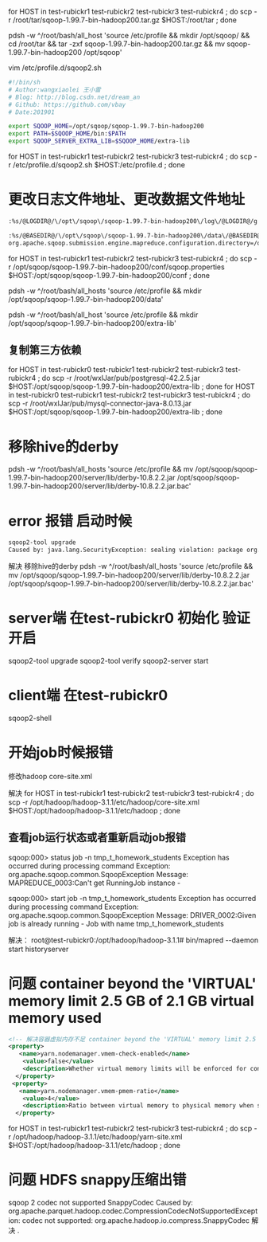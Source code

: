 for HOST in test-rubickr1 test-rubickr2 test-rubickr3 test-rubickr4 ; do scp -r  /root/tar/sqoop-1.99.7-bin-hadoop200.tar.gz  $HOST:/root/tar  ; done

pdsh -w ^/root/bash/all_host 'source /etc/profile && mkdir /opt/sqoop/ && cd /root/tar && tar -zxf sqoop-1.99.7-bin-hadoop200.tar.gz && mv  sqoop-1.99.7-bin-hadoop200 /opt/sqoop'

vim /etc/profile.d/sqoop2.sh
```sh
#!/bin/sh
# Author:wangxiaolei 王小雷
# Blog: http://blog.csdn.net/dream_an
# Github: https://github.com/vbay
# Date:201901

export SQOOP_HOME=/opt/sqoop/sqoop-1.99.7-bin-hadoop200
export PATH=$SQOOP_HOME/bin:$PATH
export SQOOP_SERVER_EXTRA_LIB=$SQOOP_HOME/extra-lib
```
for HOST in test-rubickr1 test-rubickr2 test-rubickr3 test-rubickr4 ; do scp -r  /etc/profile.d/sqoop2.sh  $HOST:/etc/profile.d   ; done

# 更改日志文件地址、更改数据文件地址
```sh
:%s/@LOGDIR@/\/opt\/sqoop\/sqoop-1.99.7-bin-hadoop200\/log\/@LOGDIR@/g

:%s/@BASEDIR@/\/opt\/sqoop\/sqoop-1.99.7-bin-hadoop200\/data\/@BASEDIR@/g
org.apache.sqoop.submission.engine.mapreduce.configuration.directory=/opt/hadoop/hadoop-3.1.1/etc/hadoop
```

for HOST in test-rubickr1 test-rubickr2 test-rubickr3 test-rubickr4 ; do scp -r  /opt/sqoop/sqoop-1.99.7-bin-hadoop200/conf/sqoop.properties  $HOST:/opt/sqoop/sqoop-1.99.7-bin-hadoop200/conf   ; done

pdsh -w ^/root/bash/all_hosts 'source /etc/profile && mkdir /opt/sqoop/sqoop-1.99.7-bin-hadoop200/data'


pdsh -w ^/root/bash/all_host 'source /etc/profile && mkdir /opt/sqoop/sqoop-1.99.7-bin-hadoop200/extra-lib'

## 复制第三方依赖
for HOST in test-rubickr0 test-rubickr1 test-rubickr2 test-rubickr3 test-rubickr4 ; do scp -r  /root/wxlJar/pub/postgresql-42.2.5.jar  $HOST:/opt/sqoop/sqoop-1.99.7-bin-hadoop200/extra-lib  ; done
for HOST in test-rubickr0 test-rubickr1 test-rubickr2 test-rubickr3 test-rubickr4 ; do scp -r  /root/wxlJar/pub/mysql-connector-java-8.0.13.jar  $HOST:/opt/sqoop/sqoop-1.99.7-bin-hadoop200/extra-lib  ; done

<!-- pdsh -w ^/root/bash/all_hosts 'source /etc/profile && mv  /root/derby-10.14.1.0.jar.bac  /opt/hive/apache-hive-3.1.1-bin/lib/derby-10.14.1.0.jar ' -->

 # 移除hive的derby
pdsh -w ^/root/bash/all_hosts 'source /etc/profile && mv /opt/sqoop/sqoop-1.99.7-bin-hadoop200/server/lib/derby-10.8.2.2.jar   /opt/sqoop/sqoop-1.99.7-bin-hadoop200/server/lib/derby-10.8.2.2.jar.bac'


# error 报错 启动时候
```sh
sqoop2-tool upgrade
Caused by: java.lang.SecurityException: sealing violation: package org.apache.derby.impl.jdbc.authentication is sealed
```

 解决 移除hive的derby
pdsh -w ^/root/bash/all_hosts 'source /etc/profile && mv /opt/sqoop/sqoop-1.99.7-bin-hadoop200/server/lib/derby-10.8.2.2.jar   /opt/sqoop/sqoop-1.99.7-bin-hadoop200/server/lib/derby-10.8.2.2.jar.bac'


# server端  在test-rubickr0 初始化 验证 开启
sqoop2-tool upgrade
sqoop2-tool verify
sqoop2-server start


# client端 在test-rubickr0

sqoop2-shell


# 开始job时候报错
修改hadoop core-site.xml



解决
for HOST in test-rubickr1 test-rubickr2 test-rubickr3 test-rubickr4 ; do scp -r  /opt/hadoop/hadoop-3.1.1/etc/hadoop/core-site.xml  $HOST:/opt/hadoop/hadoop-3.1.1/etc/hadoop  ; done

## 查看job运行状态或者重新启动job报错
sqoop:000> status job -n tmp_t_homework_students
Exception has occurred during processing command
Exception: org.apache.sqoop.common.SqoopException Message: MAPREDUCE_0003:Can't get RunningJob instance -

sqoop:000> start job -n tmp_t_homework_students
Exception has occurred during processing command
Exception: org.apache.sqoop.common.SqoopException Message: DRIVER_0002:Given job is already running - Job with name tmp_t_homework_students


解决：
root@test-rubickr0:/opt/hadoop/hadoop-3.1.1# bin/mapred --daemon start historyserver



# 问题 container beyond the 'VIRTUAL' memory limit 2.5 GB of 2.1 GB virtual memory used

```xml
<!-- 解决容器虚拟内存不足 container beyond the 'VIRTUAL' memory limit 2.5 GB of 2.1 GB virtual memory used -->
<property>
   <name>yarn.nodemanager.vmem-check-enabled</name>
    <value>false</value>
    <description>Whether virtual memory limits will be enforced for containers</description>
  </property>
 <property>
   <name>yarn.nodemanager.vmem-pmem-ratio</name>
    <value>4</value>
    <description>Ratio between virtual memory to physical memory when setting memory limits for containers</description>
  </property>
```
for HOST in test-rubickr1 test-rubickr2 test-rubickr3 test-rubickr4 ; do scp -r  /opt/hadoop/hadoop-3.1.1/etc/hadoop/yarn-site.xml  $HOST:/opt/hadoop/hadoop-3.1.1/etc/hadoop  ; done


# 问题 HDFS snappy压缩出错
sqoop 2  codec not supported SnappyCodec
Caused by: org.apache.parquet.hadoop.codec.CompressionCodecNotSupportedException: codec not supported: org.apache.hadoop.io.compress.SnappyCodec
解决
.
